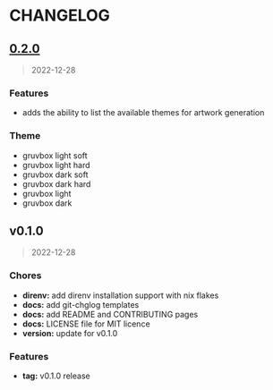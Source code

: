 # CHANGELOG

<a name="0.2.0"></a>
## [0.2.0](https://github.com/rsHalford/tag/compare/v0.1.0...0.2.0)

> 2022-12-28

### Features

* adds the ability to list the available themes for artwork generation

### Theme

* gruvbox light soft
* gruvbox light hard
* gruvbox dark soft
* gruvbox dark hard
* gruvbox light
* gruvbox dark


<a name="v0.1.0"></a>
## v0.1.0

> 2022-12-28

### Chores

* **direnv:** add direnv installation support with nix flakes
* **docs:** add git-chglog templates
* **docs:** add README and CONTRIBUTING pages
* **docs:** LICENSE file for MIT licence
* **version:** update for v0.1.0

### Features

* **tag:** v0.1.0 release

